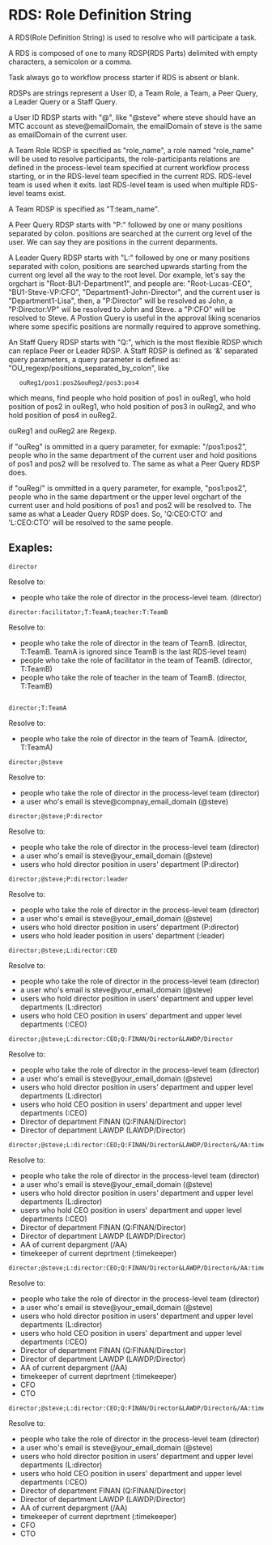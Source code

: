 # RDS: Role Definition String

A RDS(Role Definition String) is used to resolve who will participate a task.

A RDS is composed of one to many RDSP(RDS Parts) delimited with empty characters, a semicolon or a comma.

Task always go to workflow process starter if RDS is absent or blank.

RDSPs are strings represent a User ID, a Team Role, a Team, a Peer Query, a Leader Query or a Staff Query.

a User ID RDSP starts with "@", like "@steve" where steve should have an MTC account as steve@emailDomain, the emailDomain of steve is the same as emailDomain of the current user.

A Team Role RDSP is specified as "role_name", a role named "role_name" will be used to resolve participants, the role-participants relations are defined in the process-level team specified at current workflow process starting, or in the RDS-level team specified in the current RDS. RDS-level team is used when it exits. last RDS-level team is used when multiple RDS-level teams exist.

A Team RDSP is specified as "T:team_name".

A Peer Query RDSP starts with "P:" followed by one or many positions separated by colon. positions are searched at the current org level of the user. We can say they are positions in the current deparments.

A Leader Query RDSP starts with "L:" followed by one or many positions separated with colon, positions are searched upwards starting from the current org level all the way to the root level. Dor example, let's say the orgchart is "Root-BU1-Department1", and people are: "Root-Lucas-CEO", "BU1-Steve-VP:CFO", "Department1-John-Director", and the current user is "Department1-Lisa", then, a "P:Director" will be resolved as John, a "P:Director:VP" wil be resolved to John and Steve. a "P:CFO" will be
resolved to Steve. A Postion Query is useful in the approval liking scenarios where some specific positions are normally required to approve something.

An Staff Query RDSP starts with "Q:", which is the most flexible RDSP which can replace Peer or Leader RDSP. A Staff RDSP is defined as '&' separated query parameters, a query parameter is defined as: "OU_regexp/positions_separated_by_colon", like

```
   ouReg1/pos1:pos2&ouReg2/pos3:pos4
```

which means, find people who hold position of pos1 in ouReg1, who hold position of pos2 in ouReg1, who hold position of pos3 in ouReg2, and who hold position of pos4 in ouReg2.

ouReg1 and ouReg2 are Regexp.

if "ouReg" is ommitted in a query parameter, for exmaple: "/pos1:pos2", people who in the same department of the current user and hold positions of pos1 and pos2 will be resolved to. The same as what a Peer Query RDSP does.

if "ouReg/" is ommitted in a query parameter, for example, "pos1:pos2", people who in the same department or the upper level orgchart of the current user and hold positions of pos1 and pos2 will be resolved to. The same as what a Leader Query RDSP does. So, 'Q:CEO:CTO' and 'L:CEO:CTO' will be resolved to the same people.

## Exaples:

```
director
```

Resolve to:

- people who take the role of director in the process-level team. (director)

```
director:facilitator;T:TeamA;teacher:T:TeamB
```

Resolve to:

- people who take the role of director in the team of TeamB. (director, T:TeamB. TeamA is ignored since TeamB is the last RDS-level team)
- people who take the role of facilitator in the team of TeamB. (director, T:TeamB)
- people who take the role of teacher in the team of TeamB. (director, T:TeamB)

```

director;T:TeamA
```

Resolve to:

- people who take the role of director in the team of TeamA. (director, T:TeamA)

```
director;@steve
```

Resolve to:

- people who take the role of director in the process-level team (director)
- a user who's email is
  steve@compnay_email_domain (@steve)

```
director;@steve;P:director
```

Resolve to:

- people who take the role of director in the process-level team (director)
- a user who's email is steve@your_email_domain (@steve)
- users who hold director position in users' department (P:director)

```
director;@steve;P:director:leader
```

Resolve to:

- people who take the role of director in the process-level team (director)
- a user who's email is steve@your_email_domain (@steve)
- users who hold director position in users' department (P:director)
- users who hold leader position in users' department (:leader)

```
director;@steve;L:director:CEO
```

Resolve to:

- people who take the role of director in the process-level team (director)
- a user who's email is steve@your_email_domain (@steve)
- users who hold director position in users' department and upper level departments (L:director)
- users who hold CEO position in users' department and upper level departments (:CEO)

```
director;@steve;L:director:CEO;Q:FINAN/Director&LAWDP/Director
```

Resolve to:

- people who take the role of director in the process-level team (director)
- a user who's email is steve@your_email_domain (@steve)
- users who hold director position in users' department and upper level departments (L:director)
- users who hold CEO position in users' department and upper level departments (:CEO)
- Director of department FINAN (Q:FINAN/Director)
- Director of department LAWDP (LAWDP/Director)

```
director;@steve;L:director:CEO;Q:FINAN/Director&LAWDP/Director&/AA:timekeeper
```

Resolve to:

- people who take the role of director in the process-level team (director)
- a user who's email is steve@your_email_domain (@steve)
- users who hold director position in users' department and upper level departments (L:director)
- users who hold CEO position in users' department and upper level departments (:CEO)
- Director of department FINAN (Q:FINAN/Director)
- Director of department LAWDP (LAWDP/Director)
- AA of current depargment (/AA)
- timekeeper of current deprtment (:timekeeper)

```
director;@steve;L:director:CEO;Q:FINAN/Director&LAWDP/Director&/AA:timekeeper&CFO:CTO
```

Resolve to:

- people who take the role of director in the process-level team (director)
- a user who's email is steve@your_email_domain (@steve)
- users who hold director position in users' department and upper level departments (L:director)
- users who hold CEO position in users' department and upper level departments (:CEO)
- Director of department FINAN (Q:FINAN/Director)
- Director of department LAWDP (LAWDP/Director)
- AA of current depargment (/AA)
- timekeeper of current deprtment (:timekeeper)
- CFO
- CTO

```
director;@steve;L:director:CEO;Q:FINAN/Director&LAWDP/Director&/AA:timekeeper&CFO:CTO
```

Resolve to:

- people who take the role of director in the process-level team (director)
- a user who's email is steve@your_email_domain (@steve)
- users who hold director position in users' department and upper level departments (L:director)
- users who hold CEO position in users' department and upper level departments (:CEO)
- Director of department FINAN (Q:FINAN/Director)
- Director of department LAWDP (LAWDP/Director)
- AA of current depargment (/AA)
- timekeeper of current deprtment (:timekeeper)
- CFO
- CTO
